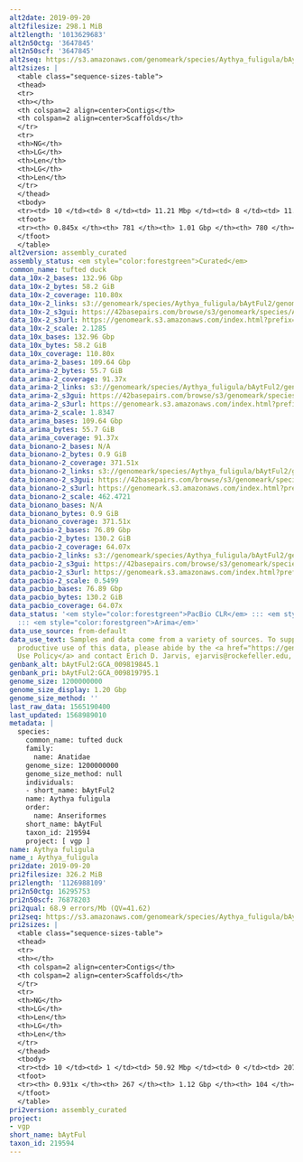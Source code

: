 ```yaml
---
alt2date: 2019-09-20
alt2filesize: 298.1 MiB
alt2length: '1013629683'
alt2n50ctg: '3647845'
alt2n50scf: '3647845'
alt2seq: https://s3.amazonaws.com/genomeark/species/Aythya_fuligula/bAytFul2/assembly_curated/bAytFul2.alt.cur.20190920.fasta.gz
alt2sizes: |
  <table class="sequence-sizes-table">
  <thead>
  <tr>
  <th></th>
  <th colspan=2 align=center>Contigs</th>
  <th colspan=2 align=center>Scaffolds</th>
  </tr>
  <tr>
  <th>NG</th>
  <th>LG</th>
  <th>Len</th>
  <th>LG</th>
  <th>Len</th>
  </tr>
  </thead>
  <tbody>
  <tr><td> 10 </td><td> 8 </td><td> 11.21 Mbp </td><td> 8 </td><td> 11.21 Mbp </td></tr><tr><td> 20 </td><td> 22 </td><td> 7.99 Mbp </td><td> 22 </td><td> 7.99 Mbp </td></tr><tr><td> 30 </td><td> 39 </td><td> 6.17 Mbp </td><td> 39 </td><td> 6.17 Mbp </td></tr><tr><td> 40 </td><td> 62 </td><td> 4.64 Mbp </td><td> 62 </td><td> 4.64 Mbp </td></tr><tr style="background-color:#cccccc;"><td> 50 </td><td> 90 </td><td> 3.65 Mbp </td><td> 90 </td><td> 3.65 Mbp </td></tr><tr><td> 60 </td><td> 130 </td><td> 2.56 Mbp </td><td> 130 </td><td> 2.56 Mbp </td></tr><tr><td> 70 </td><td> 189 </td><td> 1.63 Mbp </td><td> 189 </td><td> 1.63 Mbp </td></tr><tr><td> 80 </td><td> 326 </td><td> 459.52 Kbp </td><td> 326 </td><td> 459.52 Kbp </td></tr><tr><td> 90 </td><td> 0 </td><td>  </td><td> 0 </td><td>  </td></tr><tr><td> 100 </td><td> 0 </td><td>  </td><td> 0 </td><td>  </td></tr></tbody>
  <tfoot>
  <tr><th> 0.845x </th><th> 781 </th><th> 1.01 Gbp </th><th> 780 </th><th> 1.01 Gbp </th></tr>
  </tfoot>
  </table>
alt2version: assembly_curated
assembly_status: <em style="color:forestgreen">Curated</em>
common_name: tufted duck
data_10x-2_bases: 132.96 Gbp
data_10x-2_bytes: 58.2 GiB
data_10x-2_coverage: 110.80x
data_10x-2_links: s3://genomeark/species/Aythya_fuligula/bAytFul2/genomic_data/10x/<br>
data_10x-2_s3gui: https://42basepairs.com/browse/s3/genomeark/species/Aythya_fuligula/bAytFul2/genomic_data/10x/
data_10x-2_s3url: https://genomeark.s3.amazonaws.com/index.html?prefix=species/Aythya_fuligula/bAytFul2/genomic_data/10x/
data_10x-2_scale: 2.1285
data_10x_bases: 132.96 Gbp
data_10x_bytes: 58.2 GiB
data_10x_coverage: 110.80x
data_arima-2_bases: 109.64 Gbp
data_arima-2_bytes: 55.7 GiB
data_arima-2_coverage: 91.37x
data_arima-2_links: s3://genomeark/species/Aythya_fuligula/bAytFul2/genomic_data/arima/<br>
data_arima-2_s3gui: https://42basepairs.com/browse/s3/genomeark/species/Aythya_fuligula/bAytFul2/genomic_data/arima/
data_arima-2_s3url: https://genomeark.s3.amazonaws.com/index.html?prefix=species/Aythya_fuligula/bAytFul2/genomic_data/arima/
data_arima-2_scale: 1.8347
data_arima_bases: 109.64 Gbp
data_arima_bytes: 55.7 GiB
data_arima_coverage: 91.37x
data_bionano-2_bases: N/A
data_bionano-2_bytes: 0.9 GiB
data_bionano-2_coverage: 371.51x
data_bionano-2_links: s3://genomeark/species/Aythya_fuligula/bAytFul2/genomic_data/bionano/<br>
data_bionano-2_s3gui: https://42basepairs.com/browse/s3/genomeark/species/Aythya_fuligula/bAytFul2/genomic_data/bionano/
data_bionano-2_s3url: https://genomeark.s3.amazonaws.com/index.html?prefix=species/Aythya_fuligula/bAytFul2/genomic_data/bionano/
data_bionano-2_scale: 462.4721
data_bionano_bases: N/A
data_bionano_bytes: 0.9 GiB
data_bionano_coverage: 371.51x
data_pacbio-2_bases: 76.89 Gbp
data_pacbio-2_bytes: 130.2 GiB
data_pacbio-2_coverage: 64.07x
data_pacbio-2_links: s3://genomeark/species/Aythya_fuligula/bAytFul2/genomic_data/pacbio/<br>
data_pacbio-2_s3gui: https://42basepairs.com/browse/s3/genomeark/species/Aythya_fuligula/bAytFul2/genomic_data/pacbio/
data_pacbio-2_s3url: https://genomeark.s3.amazonaws.com/index.html?prefix=species/Aythya_fuligula/bAytFul2/genomic_data/pacbio/
data_pacbio-2_scale: 0.5499
data_pacbio_bases: 76.89 Gbp
data_pacbio_bytes: 130.2 GiB
data_pacbio_coverage: 64.07x
data_status: '<em style="color:forestgreen">PacBio CLR</em> ::: <em style="color:forestgreen">10x</em>
  ::: <em style="color:forestgreen">Arima</em>'
data_use_source: from-default
data_use_text: Samples and data come from a variety of sources. To support fair and
  productive use of this data, please abide by the <a href="https://genome10k.soe.ucsc.edu/data-use-policies/">Data
  Use Policy</a> and contact Erich D. Jarvis, ejarvis@rockefeller.edu, with any questions.
genbank_alt: bAytFul2:GCA_009819845.1
genbank_pri: bAytFul2:GCA_009819795.1
genome_size: 1200000000
genome_size_display: 1.20 Gbp
genome_size_method: ''
last_raw_data: 1565190400
last_updated: 1568989010
metadata: |
  species:
    common_name: tufted duck
    family:
      name: Anatidae
    genome_size: 1200000000
    genome_size_method: null
    individuals:
    - short_name: bAytFul2
    name: Aythya fuligula
    order:
      name: Anseriformes
    short_name: bAytFul
    taxon_id: 219594
    project: [ vgp ]
name: Aythya fuligula
name_: Aythya_fuligula
pri2date: 2019-09-20
pri2filesize: 326.2 MiB
pri2length: '1126988109'
pri2n50ctg: 16295753
pri2n50scf: 76878203
pri2qual: 68.9 errors/Mb (QV=41.62)
pri2seq: https://s3.amazonaws.com/genomeark/species/Aythya_fuligula/bAytFul2/assembly_curated/bAytFul2.pri.cur.20190920.fasta.gz
pri2sizes: |
  <table class="sequence-sizes-table">
  <thead>
  <tr>
  <th></th>
  <th colspan=2 align=center>Contigs</th>
  <th colspan=2 align=center>Scaffolds</th>
  </tr>
  <tr>
  <th>NG</th>
  <th>LG</th>
  <th>Len</th>
  <th>LG</th>
  <th>Len</th>
  </tr>
  </thead>
  <tbody>
  <tr><td> 10 </td><td> 1 </td><td> 50.92 Mbp </td><td> 0 </td><td> 207.02 Mbp </td></tr><tr><td> 20 </td><td> 4 </td><td> 37.75 Mbp </td><td> 1 </td><td> 159.65 Mbp </td></tr><tr><td> 30 </td><td> 9 </td><td> 22.59 Mbp </td><td> 1 </td><td> 159.65 Mbp </td></tr><tr><td> 40 </td><td> 14 </td><td> 21.34 Mbp </td><td> 2 </td><td> 119.49 Mbp </td></tr><tr style="background-color:#cccccc;"><td> 50 </td><td> 21 </td><td style="background-color:#88ff88;"> 16.30 Mbp </td><td> 4 </td><td style="background-color:#88ff88;"> 76.88 Mbp </td></tr><tr><td> 60 </td><td> 29 </td><td> 13.04 Mbp </td><td> 6 </td><td> 39.51 Mbp </td></tr><tr><td> 70 </td><td> 40 </td><td> 9.77 Mbp </td><td> 9 </td><td> 26.50 Mbp </td></tr><tr><td> 80 </td><td> 54 </td><td> 6.04 Mbp </td><td> 15 </td><td> 18.74 Mbp </td></tr><tr><td> 90 </td><td> 92 </td><td> 1.33 Mbp </td><td> 24 </td><td> 7.51 Mbp </td></tr><tr><td> 100 </td><td> 0 </td><td>  </td><td> 0 </td><td>  </td></tr></tbody>
  <tfoot>
  <tr><th> 0.931x </th><th> 267 </th><th> 1.12 Gbp </th><th> 104 </th><th> 1.13 Gbp </th></tr>
  </tfoot>
  </table>
pri2version: assembly_curated
project:
- vgp
short_name: bAytFul
taxon_id: 219594
---
```

